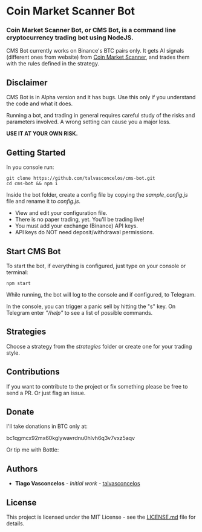 # Coin Market Scanner Bot

### Coin Market Scanner Bot, or CMS Bot, is a command line cryptocurrency trading bot using  NodeJS.

CMS Bot currently works on Binance's BTC pairs only. It gets AI signals (different ones from website) from [Coin Market Scanner](https:coinmarketscanner.app), and trades them with the rules defined in the strategy.

## Disclaimer
CMS Bot is in Alpha version and it has bugs. Use this only if you understand the code and what it does. 

Running a bot, and trading in general requires careful study of the risks and parameters involved. A wrong setting can cause you a major loss.

__USE IT AT YOUR OWN RISK.__

## Getting Started
In you console run:
```
git clone https://github.com/talvasconcelos/cms-bot.git
cd cms-bot && npm i
```
Inside the bot folder, create a config file by copying the *sample_config.js* file and rename it to *config.js*. 

- View and edit your configuration file.
- There is no paper trading, yet. You'll be trading live!
- You must add your exchange (Binance) API keys.
- API keys do NOT need deposit/withdrawal permissions.

## Start CMS Bot
To start the bot, if everything is configured, just type on your console or terminal:
```
npm start
```
While running, the bot will log to the console and if configured, to Telegram. 

In the console, you can trigger a panic sell by hitting the "s" key. On Telegram enter *"/help"* to see a list of possible commands.

## Strategies
Choose a strategy from the *strategies* folder or create one for your trading style.

## Contributions 
If you want to contribute to the project or fix something please be free to send a PR. Or just flag an issue. 

## Donate
I'll take donations in BTC only at:

bc1qgmcx92mx60kglywavrdnu0hlvh6q3v7vxz5aqv

Or tip me with Bottle:
<div>
<div id="bottle-payment-button" data-corner="25px" data-fill="filled" data-size="large" data-color="#40a79a" data-textColor="#FFFFFF" data-service="bottle" data-name="Tiago%20Vasconcelos" data-avatar="https://cdn.bottle.li/userimg/43faa844592a5791523454e6f9e841bef4748e1c81ba792eaa7fc23dfb368e0e.jpg" data-username="m9S2Bcyq2PS197yFJd7e5MfriEXtrBDANXiueowunjyB" data-text="tip" data-url="https://pay.bottle.li/send/social/" ></div>
<script src="https://cdn.bottle.li/button/bb.min.js"></script>
</div>

## Authors

* **Tiago Vasconcelos** - *Initial work* - [talvasconcelos](https://github.com/talvasconcelos)

## License

This project is licensed under the MIT License - see the [LICENSE.md](LICENSE.md) file for details.

